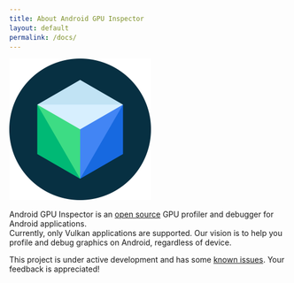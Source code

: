 ```yaml
---
title: About Android GPU Inspector
layout: default
permalink: /docs/
---
```


<img class="framed" src="https://raw.githubusercontent.com/google/agi/master/tools/logo/logo.svg?sanitize=true" width="256" height="256"/>

Android GPU Inspector is an [open source]({{site.project-url}}) GPU profiler and debugger for Android applications. <br>
Currently, only Vulkan applications are supported. Our vision is to help you profile and debug graphics on Android, regardless of device.

This project is under active development and has some [known issues]({{site.project-url}}/issues). Your feedback is appreciated!
